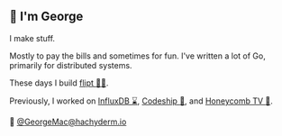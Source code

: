 :hedgehog: I'm George
---------------------

I make stuff.

Mostly to pay the bills and sometimes for fun.
I've written a lot of Go, primarily for distributed systems.

These days I build [flipt :pirate_flag:](github.com/flipt-io/flipt).

Previously, I worked on [InfluxDB :hourglass:](https://github.com/influxdata/influxdb), [Codeship :ship:](https://github.com/codeship), and [Honeycomb TV :bee:](https://github.com/honeycomb-tv).

🐘 <a rel="me" href="https://hachyderm.io/@GeorgeMac">@GeorgeMac@hachyderm.io</a>
